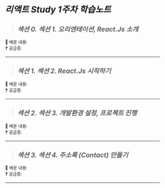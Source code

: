 # *리액트 Study 1주차 학습노트*

>## *섹션 0. 섹션 1. 오리엔테이션, React.Js 소개*  
📖 배운 내용:   
❓ 궁금증:
___
>## *섹션 1. 섹션 2. React.Js 시작하기*
📖 배운 내용:   
❓ 궁금증:
___
>## *섹션 2. 섹션 3. 개발환경 설정, 프로젝트 진행*
📖 배운 내용:   
❓ 궁금증:
___

>## *섹션 3. 섹션 4. 주소록 (Contact) 만들기*
📖 배운 내용:   
❓ 궁금증:
___